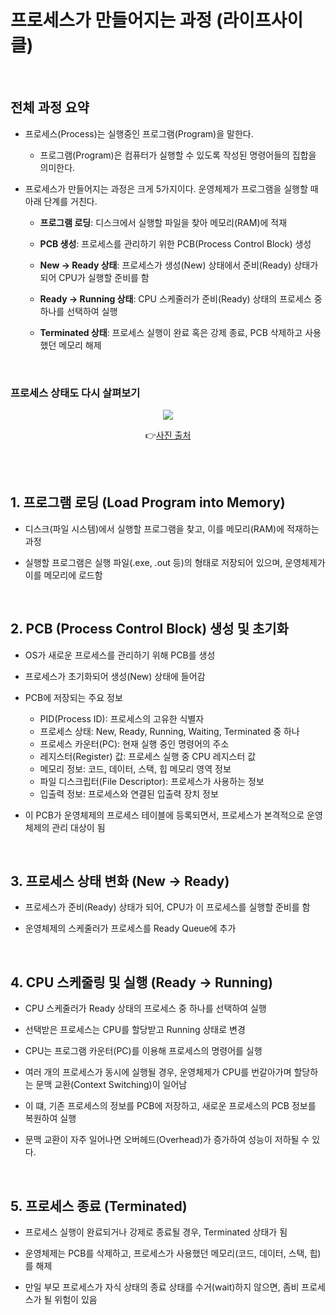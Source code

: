 # 프로세스가 만들어지는 과정 (라이프사이클)

<br/>

## 전체 과정 요약

- 프로세스(Process)는 실행중인 프로그램(Program)을 말한다.

  - 프로그램(Program)은 컴퓨터가 실행할 수 있도록 작성된 명령어들의 집합을 의미한다.

- 프로세스가 만들어지는 과정은 크게 5가지이다. 운영체제가 프로그램을 실행할 때 아래 단계를 거친다.

  - <strong>프로그램 로딩</strong>: 디스크에서 실행할 파일을 찾아 메모리(RAM)에 적재

  - <strong>PCB 생성</strong>: 프로세스를 관리하기 위한 PCB(Process Control Block) 생성
  - <strong>New → Ready 상태</strong>: 프로세스가 생성(New) 상태에서 준비(Ready) 상태가 되어 CPU가 실행할 준비를 함
  - <strong>Ready → Running 상태</strong>: CPU 스케줄러가 준비(Ready) 상태의 프로세스 중 하나를 선택하여 실행
  - <strong>Terminated 상태</strong>: 프로세스 실행이 완료 혹은 강제 종료, PCB 삭제하고 사용했던 메모리 해제

<br/>

### 프로세스 상태도 다시 살펴보기

<div align="center">

<img src="img/diagram_of_process_state.png" />

👉<a href="https://zangzangs.tistory.com/108">사진 출처</a>

</div>

<br/><br/>

## 1. 프로그램 로딩 (Load Program into Memory)

- 디스크(파일 시스템)에서 실행할 프로그램을 찾고, 이를 메모리(RAM)에 적재하는 과정

- 실행할 프로그램은 실행 파일(.exe, .out 등)의 형태로 저장되어 있으며, 운영체제가 이를 메모리에 로드함

<br/>

## 2. PCB (Process Control Block) 생성 및 초기화

- OS가 새로운 프로세스를 관리하기 위해 PCB를 생성
- 프로세스가 초기화되어 생성(New) 상태에 들어감

- PCB에 저장되는 주요 정보

  - PID(Process ID): 프로세스의 고유한 식별자
  - 프로세스 상태: New, Ready, Running, Waiting, Terminated 중 하나
  - 프로세스 카운터(PC): 현재 실행 중인 명령어의 주소
  - 레지스터(Register) 값: 프로세스 실행 중 CPU 레지스터 값
  - 메모리 정보: 코드, 데이터, 스택, 힙 메모리 영역 정보
  - 파일 디스크립터(File Descriptor): 프로세스가 사용하는 정보
  - 입출력 정보: 프로세스와 연결된 입출력 장치 정보

- 이 PCB가 운영체제의 프로세스 테이블에 등록되면서, 프로세스가 본격적으로 운영체제의 관리 대상이 됨

<br/>

## 3. 프로세스 상태 변화 (New → Ready)

- 프로세스가 준비(Ready) 상태가 되어, CPU가 이 프로세스를 실행할 준비를 함

- 운영체제의 스케줄러가 프로세스를 Ready Queue에 추가

<br/>

## 4. CPU 스케줄링 및 실행 (Ready → Running)

- CPU 스케줄러가 Ready 상태의 프로세스 중 하나를 선택하여 실행
- 선택받은 프로세스는 CPU를 할당받고 Running 상태로 변경
- CPU는 프로그램 카운터(PC)를 이용해 프로세스의 명령어를 실행

- 여러 개의 프로세스가 동시에 실행될 경우, 운영체제가 CPU를 번갈아가며 할당하는 문맥 교환(Context Switching)이 일어남
- 이 떄, 기존 프로세스의 정보를 PCB에 저장하고, 새로운 프로세스의 PCB 정보를 복원하여 실행
- 문맥 교환이 자주 일어나면 오버헤드(Overhead)가 증가하여 성능이 저하될 수 있다.

<br/>

## 5. 프로세스 종료 (Terminated)

- 프로세스 실행이 완료되거나 강제로 종료될 경우, Terminated 상태가 됨

- 운영체제는 PCB를 삭제하고, 프로세스가 사용했던 메모리(코드, 데이터, 스택, 힙)를 해제
- 만일 부모 프로세스가 자식 상태의 종료 상태를 수거(wait)하지 않으면, 좀비 프로세스가 될 위험이 있음

<br/><br/>

